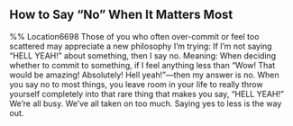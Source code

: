 ## How to Say “No” When It Matters Most 
%% Location6698 
Those of you who often over-commit or feel too scattered may appreciate a new philosophy I’m trying: If I’m not saying “HELL YEAH!” about something, then I say no. Meaning: When deciding whether to commit to something, if I feel anything less than “Wow! That would be amazing! Absolutely! Hell yeah!”—then my answer is no. When you say no to most things, you leave room in your life to really throw yourself completely into that rare thing that makes you say, “HELL YEAH!” We’re all busy. We’ve all taken on too much. Saying yes to less is the way out. 